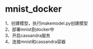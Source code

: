 # mnist_docker
1、创建模型，执行makemodel.py创建模型\
2、部署mnist到docker中\
3、开启cassandra服务\
4、连接mnist和cassandra容器
